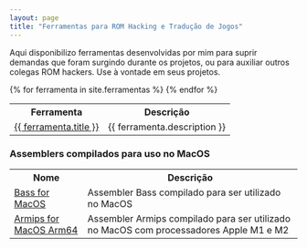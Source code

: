 ```yaml
---
layout: page
title: "Ferramentas para ROM Hacking e Tradução de Jogos"
---
```


Aqui disponibilizo ferramentas desenvolvidas por mim para suprir demandas que foram surgindo durante os projetos, ou para auxiliar outros colegas ROM hackers. Use à vontade em seus projetos.

<table class="tabela">
	<tr>
	  <th>Ferramenta</th>
	  <th>Descrição</th>
	</tr>
	{% for ferramenta in site.ferramentas %}
	<tr>
	  <td>
		<a href="{{ ferramenta.url }}">{{ ferramenta.title }}</a>
	  </td>
	  <td>{{ ferramenta.description }}</td>
	</tr>
	{% endfor %}
</table>

### Assemblers compilados para uso no MacOS

<table class="tabela">
      <tbody><tr>
        <th>Nome</th>
        <th>Descrição</th>
      </tr>
      <tr>
        <td><a href="https://mega.nz/file/NvFx2KDR#WnrjyzFsgHwvu-ZLntAEDEAdqX2tpnC8aTf4ApHKnDY" target="_blank">Bass for MacOS</a></td>
        <td>Assembler Bass compilado para ser utilizado no MacOS</td>
      </tr>
      <tr>
        <td><a href="https://mega.nz/file/tydgQABb#i-YtLuJeBUgeioiW0nk0SQLQsvS1Kp-nwLwcbmeCpJM" target="_blank">Armips for MacOS Arm64</a></td>
        <td>Assembler Armips compilado para ser utilizado no MacOS com processadores Apple M1 e M2</td>
      </tr>
    </tbody>
</table>